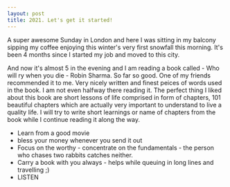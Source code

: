 ```yaml
---
layout: post
title: 2021. Let's get it started!
---
```


A super awesome Sunday in London and here I was sitting in my balcony sipping my coffee enjoying this winter's very first snowfall this morning. It's been 4 months since I started my job and moved to this city.

And now it's almost 5 in the evening and I am reading a book called - Who will ry when you die - Robin Sharma. So far so good. One of my friends recommended it to me. Very nicely written and finest peices of words used in the book. I am not even halfway there reading it. The perfect thing I liked about this book are short lessons of life comprised in form of chapters, 101 beautiful chapters which are actually very important to understand to live a quality life.
I will try to write short learnings or name of chapters from the book while I continue reading it along the way.

- Learn from a good movie
- bless your money whenever you send it out
- Focus on the worthy - concentrate on the fundamentals - the person who chases two rabbits catches neither.
- Carry a book with you always - helps while queuing in long lines and travelling ;)
- LISTEN
